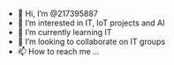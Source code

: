 - 👋 Hi, I’m @217395887
- 👀 I’m interested in IT, IoT projects and AI
- 🌱 I’m currently learning IT
- 💞️ I’m looking to collaborate on IT groups 
- 📫 How to reach me ...

<!---
217395887/217395887 is a ✨ special ✨ repository because its `README.md` (this file) appears on your GitHub profile.
You can click the Preview link to take a look at your changes.
--->

